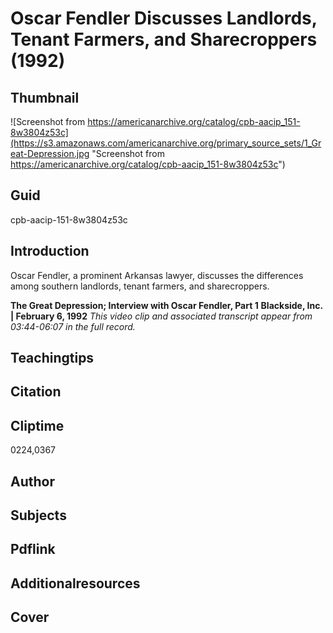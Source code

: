 # Oscar Fendler Discusses Landlords, Tenant Farmers, and Sharecroppers (1992)

## Thumbnail

![Screenshot from https://americanarchive.org/catalog/cpb-aacip_151-8w3804z53c](https://s3.amazonaws.com/americanarchive.org/primary_source_sets/1_Great-Depression.jpg "Screenshot from https://americanarchive.org/catalog/cpb-aacip_151-8w3804z53c")

## Guid
cpb-aacip-151-8w3804z53c 

## Introduction

Oscar Fendler, a prominent Arkansas lawyer, discusses the differences among southern landlords, tenant farmers, and sharecroppers.

<b>The Great Depression; Interview with Oscar Fendler, Part 1</b>
<b>Blackside, Inc. | February 6, 1992</b>
<i>This video clip and associated transcript appear from 03:44-06:07 in the full record.</i>

## Teachingtips

## Citation

## Cliptime

0224,0367

## Author
## Subjects
## Pdflink
## Additionalresources
## Cover
